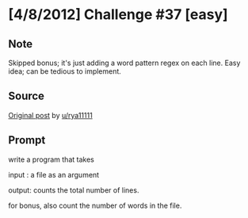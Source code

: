 # [4/8/2012] Challenge #37 [easy]

## Note

Skipped bonus; it's just adding a word pattern regex on each line. Easy idea; can be tedious to implement.

## Source

[Original post](https://old.reddit.com/r/dailyprogrammer/comments/rzdwq/482012_challenge_37_easy/) by [u/rya11111](https://old.reddit.com/user/rya11111)

## Prompt
write a program that takes

input :  a file as an argument

output: counts the total number of lines.

for bonus, also count the number of words in the file.
